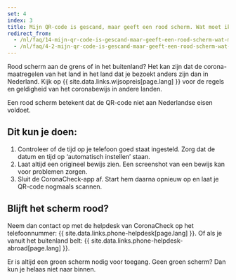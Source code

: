 ```yaml
---
set: 4
index: 3
title: Mijn QR-code is gescand, maar geeft een rood scherm. Wat moet ik doen?
redirect_from: 
  - /nl/faq/14-mijn-qr-code-is-gescand-maar-geeft-een-rood-scherm-wat-moet-ik-doen
  - /nl/faq/4-2-mijn-qr-code-is-gescand-maar-geeft-een-rood-scherm-wat-moet-ik-doen
---
```

Rood scherm aan de grens of in het buitenland? Het kan zijn dat de corona-maatregelen van het land in het land dat je bezoekt anders zijn dan in Nederland. Kijk op {{ site.data.links.wijsopreis[page.lang] }} voor de regels en geldigheid van het coronabewijs in andere landen.

Een rood scherm betekent dat de QR-code niet aan Nederlandse eisen voldoet.

## Dit kun je doen:

1. Controleer of de tijd op je telefoon goed staat ingesteld. Zorg dat de datum en tijd op ‘automatisch instellen’ staan.
2. Laat altijd een origineel bewijs zien. Een screenshot van een bewijs kan voor problemen zorgen.
3. Sluit de CoronaCheck-app af. Start hem daarna opnieuw op en laat je QR-code nogmaals scannen.

## Blijft het scherm rood?

Neem dan contact op met de helpdesk van CoronaCheck op het telefoonnummer: {{ site.data.links.phone-helpdesk[page.lang] }}. Of als je vanuit het buitenland belt: {{ site.data.links.phone-helpdesk-abroad[page.lang] }}.

Er is altijd een groen scherm nodig voor toegang. Geen groen scherm? Dan kun je helaas niet naar binnen.
